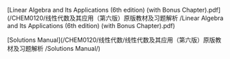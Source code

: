 [Linear Algebra and Its Applications (6th edition) (with Bonus Chapter).pdf](/CHEM0120/线性代数及其应用（第六版）原版教材及习题解析
/Linear Algebra and Its Applications (6th edition) (with Bonus Chapter).pdf)

[Solutions Manual](/CHEM0120/线性代数/线性代数及其应用（第六版）原版教材及习题解析
/Solutions Manual/)
